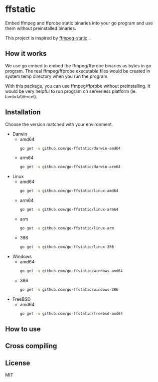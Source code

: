 # ffstatic

Embed ffmpeg and ffprobe static binaries into your go
program and use them without preinstalled binaries.

This project is inspired
by [ffmpeg-static](https://github.com/eugeneware/ffmpeg-static)
.

## How it works

We use go embed to embed the ffmpeg/ffprobe binaries as
bytes in go program. The real ffmpeg/ffprobe executable
files would be created in system temp directory when you run
the program.

With this package, you can use ffmpeg/ffprobe without
preinstalling. It would be very helpful to run program on
serverless platform (ie. lambda\Vercel).

## Installation

Choose the version matched with your environment.

- Darwin
  - amd64
    ```sh
    go get -u github.com/go-ffstatic/darwin-amd64
    ```
  - arm64
    ```sh
    go get -u github.com/go-ffstatic/darwin-arm64
    ```
- Linux
  - amd64
    ```sh
    go get -u github.com/go-ffstatic/linux-amd64
    ```
  - arm64
    ```sh
    go get -u github.com/go-ffstatic/linux-arm64
    ```
  - arm
    ```sh
    go get -u github.com/go-ffstatic/linux-arm
    ```
  - 386
    ```sh
    go get -u github.com/go-ffstatic/linux-386
    ```
- Windows
  - amd64
    ```sh
    go get -u github.com/go-ffstatic/windows-amd64
    ```
  - 386
    ```sh
    go get -u github.com/go-ffstatic/windows-386
    ```
- FreeBSD
  - amd64
    ```sh
    go get -u github.com/go-ffstatic/freebsd-amd64
    ```

## How to use

## Cross compiling

## License

MIT